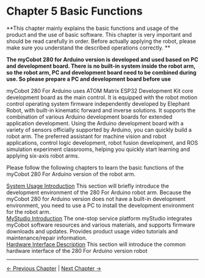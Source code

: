 # Chapter 5 Basic Functions

**This chapter mainly explains the basic functions and usage of the product and the use of basic software. This chapter is very important and should be read carefully in order. Before actually applying the robot, please make sure you understand the described operations correctly. **

**The myCobot 280 for Arduino version is developed and used based on PC and development board. There is no built-in system inside the robot arm, so the robot arm, PC and development board need to be combined during use. So please prepare a PC and development board before use**

myCobot 280 For Arduino uses ATOM Matrix ESP32 Development Kit core development board as the main control. It is equipped with the robot motion control operating system firmware independently developed by Elephant Robot, with built-in kinematic forward and inverse solutions. It supports the combination of various Arduino development boards for extended application development. Using the Arduino development board with a variety of sensors officially supported by Arduino, you can quickly build a robot arm. The preferred assistant for machine vision and robot applications, control logic development, robot fusion development, and ROS simulation experiment classrooms, helping you quickly start learning and applying six-axis robot arms.

Please follow the following chapters to learn the basic functions of the myCobot 280 For Arduino version of the robot arm.

[System Usage Introduction](5.1-Functionlnstruction/DevelopmEntenvironment.md)
This section will briefly introduce the development environment of the 280 For Arduino robot arm. Because the myCobot 280 for Arduino version does not have a built-in development environment, you need to use a PC to install the development environment for the robot arm.<br>
[MyStudio Introduction](5.2-Softwarelnstructions/README.md)
The one-stop service platform myStudio integrates myCobot software resources and various materials, and supports firmware downloads and updates. Provides product usage video tutorials and maintenance/repair information.<br>
[Hardware Interface Description](5.3-FirmwareFunctionDescription/RoboticArmElectricalInterface.md)
This section will introduce the common hardware interface of the 280 For Arduino version robot

---

[← Previous Chapter](../../2-BasicSettings/4.FirstTimeInstallation/4-FirstTimeInstallation.md) | [Next Chapter →](../6.developmentGuide/README.md)